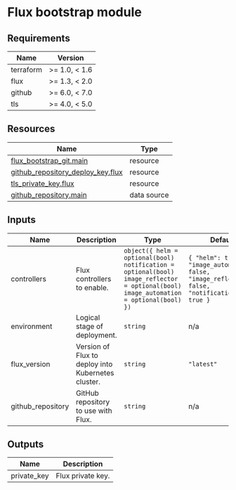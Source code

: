 # Flux bootstrap module

<!-- BEGIN-TF-DOCS -->

## Requirements

| Name | Version |
|------|---------|
| terraform | >= 1.0, < 1.6 |
| flux | >= 1.3, < 2.0 |
| github | >= 6.0, < 7.0 |
| tls | >= 4.0, < 5.0 |

## Resources

| Name | Type |
|------|------|
| [flux_bootstrap_git.main](https://registry.terraform.io/providers/fluxcd/flux/latest/docs/resources/bootstrap_git) | resource |
| [github_repository_deploy_key.flux](https://registry.terraform.io/providers/integrations/github/latest/docs/resources/repository_deploy_key) | resource |
| [tls_private_key.flux](https://registry.terraform.io/providers/hashicorp/tls/latest/docs/resources/private_key) | resource |
| [github_repository.main](https://registry.terraform.io/providers/integrations/github/latest/docs/data-sources/repository) | data source |

## Inputs

| Name | Description | Type | Default | Required |
|------|-------------|------|---------|:--------:|
| controllers | Flux controllers to enable. | ```object({ helm = optional(bool) notification = optional(bool) image_reflector = optional(bool) image_automation = optional(bool) })``` | ```{ "helm": true, "image_automation": false, "image_reflector": false, "notification": true }``` | no |
| environment | Logical stage of deployment. | `string` | n/a | yes |
| flux\_version | Version of Flux to deploy into Kubernetes cluster. | `string` | `"latest"` | no |
| github\_repository | GitHub repository to use with Flux. | `string` | n/a | yes |

## Outputs

| Name | Description |
|------|-------------|
| private\_key | Flux private key. |

<!-- END-TF-DOCS ---->
